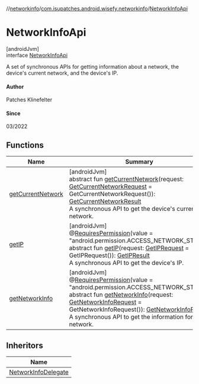 //[networkinfo](../../../index.md)/[com.isupatches.android.wisefy.networkinfo](../index.md)/[NetworkInfoApi](index.md)

# NetworkInfoApi

[androidJvm]\
interface [NetworkInfoApi](index.md)

A set of synchronous APIs for getting information about a network, the device's current network, and the device's IP.

#### Author

Patches Klinefelter

#### Since

03/2022

## Functions

| Name | Summary |
|---|---|
| [getCurrentNetwork](get-current-network.md) | [androidJvm]<br>abstract fun [getCurrentNetwork](get-current-network.md)(request: [GetCurrentNetworkRequest](../../com.isupatches.android.wisefy.networkinfo.entities/-get-current-network-request/index.md) = GetCurrentNetworkRequest()): [GetCurrentNetworkResult](../../com.isupatches.android.wisefy.networkinfo.entities/-get-current-network-result/index.md)<br>A synchronous API to get the device's current network. |
| [getIP](get-i-p.md) | [androidJvm]<br>@[RequiresPermission](https://developer.android.com/reference/kotlin/androidx/annotation/RequiresPermission.html)(value = &quot;android.permission.ACCESS_NETWORK_STATE&quot;)<br>abstract fun [getIP](get-i-p.md)(request: [GetIPRequest](../../com.isupatches.android.wisefy.networkinfo.entities/-get-i-p-request/index.md) = GetIPRequest()): [GetIPResult](../../com.isupatches.android.wisefy.networkinfo.entities/-get-i-p-result/index.md)<br>A synchronous API to get the device's IP. |
| [getNetworkInfo](get-network-info.md) | [androidJvm]<br>@[RequiresPermission](https://developer.android.com/reference/kotlin/androidx/annotation/RequiresPermission.html)(value = &quot;android.permission.ACCESS_NETWORK_STATE&quot;)<br>abstract fun [getNetworkInfo](get-network-info.md)(request: [GetNetworkInfoRequest](../../com.isupatches.android.wisefy.networkinfo.entities/-get-network-info-request/index.md) = GetNetworkInfoRequest()): [GetNetworkInfoResult](../../com.isupatches.android.wisefy.networkinfo.entities/-get-network-info-result/index.md)<br>A synchronous API to get the information for a network. |

## Inheritors

| Name |
|---|
| [NetworkInfoDelegate](../-network-info-delegate/index.md) |
